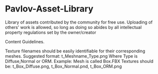 # Pavlov-Asset-Library
Library of assets contributed by the community for free use. Uploading of others' work is allowed, so long as doing so abides by all intellectual property regulations set by the owner/creator

Content Guidelines.

Texture filenames should be easily identifiable for their corresponding meshes.  Suggested format: t_Meshname_Type.png Where Type is Diffuse,Normal or ORM.
Example:
Mesh is called Box.FBX
Textures should be: t_Box_Diffuse.png, t_Box_Normal.pnd, t_Box_ORM.png
  

